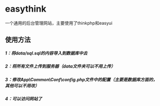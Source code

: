 # easythink
一个通用的后台管理网站，主要使用了thinkphp和easyui

## 使用方法
##### 1：将data/sql.sql的内容导入到数据库中去
##### 2：将所有文件上传到服务器（data文件夹可以不用上传）
##### 3：修改App\Common\Conf\config.php文件中的配置（主要是数据库方面的，其他可以不用改）
##### 4：可以访问网站了

